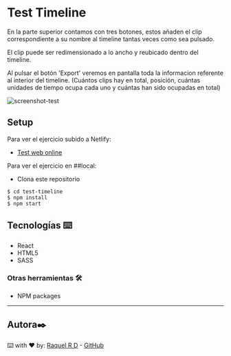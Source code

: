 # Test Timeline

En la parte superior contamos con tres botones, estos añaden el clip correspondiente a su nombre al timeline tantas veces como sea pulsado.

El clip puede ser redimensionado a lo ancho y reubicado dentro del timeline.

Al pulsar el botón 'Export' veremos en pantalla toda la informacion referente al interior del timeline. (Cuántos clips hay en total, posición, cuántas unidades de tiempo ocupa cada uno y cuántas han sido ocupadas en total)

![screenshot-test](https://i.ibb.co/DzvFLm9/Captura-de-pantalla-2021-06-08-a-las-9-57-43.png)

## Setup 
Para ver el ejercicio subido a Netlify:

- [Test web online](https://test-timeline.netlify.app/)

Para ver el ejercicio en ##local:
- Clona este repositorio

```shell
$ cd test-timeline
$ npm install
$ npm start
```

## Tecnologías ⌨️
- React
- HTML5
- SASS

### Otras herramientas 🛠️
- NPM packages

---
## Autora✒️
⌨️ with ❤️ by:
 [Raquel R D](https://www.linkedin.com/in/raquel-rodriguez-diaz/) - [GitHub](https://github.com/srtamaciel)
